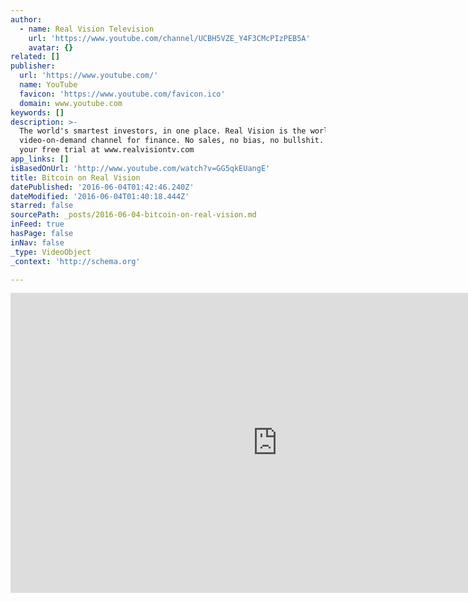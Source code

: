 ```yaml
---
author:
  - name: Real Vision Television
    url: 'https://www.youtube.com/channel/UCBH5VZE_Y4F3CMcPIzPEB5A'
    avatar: {}
related: []
publisher:
  url: 'https://www.youtube.com/'
  name: YouTube
  favicon: 'https://www.youtube.com/favicon.ico'
  domain: www.youtube.com
keywords: []
description: >-
  The world's smartest investors, in one place. Real Vision is the world's only
  video-on-demand channel for finance. No sales, no bias, no bullshit. Start
  your free trial at www.realvisiontv.com
app_links: []
isBasedOnUrl: 'http://www.youtube.com/watch?v=GG5qkEUangE'
title: Bitcoin on Real Vision
datePublished: '2016-06-04T01:42:46.240Z'
dateModified: '2016-06-04T01:40:18.444Z'
starred: false
sourcePath: _posts/2016-06-04-bitcoin-on-real-vision.md
inFeed: true
hasPage: false
inNav: false
_type: VideoObject
_context: 'http://schema.org'

---
```

<iframe src="http://cdn.embedly.com/widgets/media.html?src=https%3A%2F%2Fwww.youtube.com%2Fembed%2FGG5qkEUangE%3Ffeature%3Doembed&amp;url=http%3A%2F%2Fwww.youtube.com%2Fwatch%3Fv%3DGG5qkEUangE&amp;image=https%3A%2F%2Fi.ytimg.com%2Fvi%2FGG5qkEUangE%2Fhqdefault.jpg&amp;key=b7d04c9b404c499eba89ee7072e1c4f7&amp;type=text%2Fhtml&amp;schema=youtube" width="854" height="480" scrolling="no" frameborder="0" allowfullscreen="" style=""></iframe>